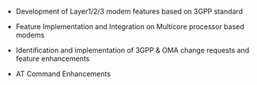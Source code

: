 + Development of Layer1/2/3 modem features based on 3GPP standard

+ Feature Implementation and Integration on Multicore processor based modems

+ Identification and implementation of 3GPP & OMA change requests and feature enhancements

+ AT Command Enhancements


